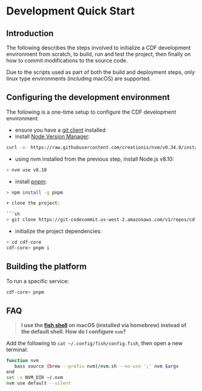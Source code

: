 # Development Quick Start

## Introduction

The following describes the steps involved to initialize a CDF development environment from scratch, to build, run and test the project, then finally on how to commit modifications to the source code.

Due to the scripts used as part of both the build and deployment steps, only linux type environments (including macOS) are supported.

## Configuring the development environment

The following is a one-time setup to configure the CDF development environment:

+ ensure you have a [git client](https://git-scm.com/book/en/v2/Getting-Started-Installing-Git) installed
+ install [Node Version Manager](https://github.com/creationix/nvm#install--update-script):

```sh
curl -o- https://raw.githubusercontent.com/creationix/nvm/v0.34.0/install.sh | bash
```

+ using nvm installed from the previous step, install Node.js v8.10:

```sh
> nvm use v8.10
```

+ install [pnpm](https://pnpm.js.org):

```sh
> npm install -g pnpm

+ clone the project:

```sh
> git clone https://git-codecommit.us-west-2.amazonaws.com/v1/repos/cdf-core
```

+ initialize the project dependencies:

```sh
> cd cdf-core
cdf-core> pnpm i
```

## Building the platform

To run a specific service:

```sh
cdf-core> pnpm 
```


## FAQ

> **I use the [fish shell](https://fishshell.com) on macOS (installed via homebrew) instead of the default shell.  How do I configure `nvm`?**

Add the following to `cat ~/.config/fish/config.fish`, then open a new terminal:

```sh
function nvm
   bass source (brew --prefix nvm)/nvm.sh --no-use ';' nvm $argv
end
set -x NVM_DIR ~/.nvm
nvm use default --silent
```
